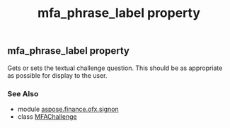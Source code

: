 ﻿---
title: mfa_phrase_label property
second_title: Aspose.Finance for Python via .NET API References
description: 
type: docs
weight: 40
url: /python-net/aspose.finance.ofx.signon/mfachallenge/mfa_phrase_label/
is_root: false
---

## mfa_phrase_label property


Gets or sets the textual challenge question. This should be as appropriate as possible for display to the user.

### See Also
* module [aspose.finance.ofx.signon](../../)
* class [MFAChallenge](/finance/python-net/aspose.finance.ofx.signon/mfachallenge)
